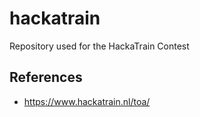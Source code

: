 # hackatrain
Repository used for the HackaTrain Contest

## References

- https://www.hackatrain.nl/toa/
